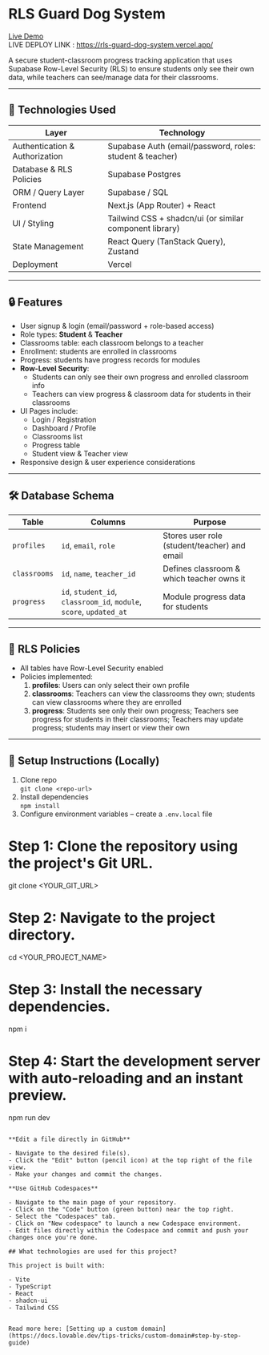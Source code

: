 # RLS Guard Dog System

[Live Demo](https://rls-guard-dog-system.vercel.app/)  
LIVE DEPLOY LINK : https://rls-guard-dog-system.vercel.app/

A secure student-classroom progress tracking application that uses Supabase Row-Level Security (RLS) to ensure students only see their own data, while teachers can see/manage data for their classrooms.

---

## 🧰 Technologies Used

| Layer | Technology |
|-------|-------------|
| Authentication & Authorization | Supabase Auth (email/password, roles: student & teacher) |
| Database & RLS Policies | Supabase Postgres |
| ORM / Query Layer | Supabase / SQL |
| Frontend | Next.js (App Router) + React |
| UI / Styling | Tailwind CSS + shadcn/ui (or similar component library) |
| State Management | React Query (TanStack Query), Zustand |
| Deployment | Vercel |

---

## 🔒 Features

- User signup & login (email/password + role-based access)  
- Role types: **Student** & **Teacher**  
- Classrooms table: each classroom belongs to a teacher  
- Enrollment: students are enrolled in classrooms  
- Progress: students have progress records for modules  
- **Row-Level Security**:  
  - Students can only see their own progress and enrolled classroom info  
  - Teachers can view progress & classroom data for students in their classrooms  
- UI Pages include:  
  - Login / Registration  
  - Dashboard / Profile  
  - Classrooms list  
  - Progress table  
  - Student view & Teacher view  
- Responsive design & user experience considerations

---

## 🛠 Database Schema

| Table | Columns | Purpose |
|-------|---------|---------|
| `profiles` | `id`, `email`, `role` | Stores user role (student/teacher) and email |
| `classrooms` | `id`, `name`, `teacher_id` | Defines classroom & which teacher owns it |
| `progress` | `id`, `student_id`, `classroom_id`, `module`, `score`, `updated_at` | Module progress data for students |

---

## 🔐 RLS Policies

- All tables have Row-Level Security enabled  
- Policies implemented:
  1. **profiles**: Users can only select their own profile
  2. **classrooms**: Teachers can view the classrooms they own; students can view classrooms where they are enrolled
  3. **progress**: Students see only their own progress; Teachers see progress for students in their classrooms; Teachers may update progress; students may insert or view their own

---

## 🤝 Setup Instructions (Locally)

1. Clone repo  
   `git clone <repo-url>`  
2. Install dependencies  
   `npm install`  
3. Configure environment variables – create a `.env.local` file  

# Step 1: Clone the repository using the project's Git URL.
git clone <YOUR_GIT_URL>

# Step 2: Navigate to the project directory.
cd <YOUR_PROJECT_NAME>

# Step 3: Install the necessary dependencies.
npm i

# Step 4: Start the development server with auto-reloading and an instant preview.
npm run dev
```

**Edit a file directly in GitHub**

- Navigate to the desired file(s).
- Click the "Edit" button (pencil icon) at the top right of the file view.
- Make your changes and commit the changes.

**Use GitHub Codespaces**

- Navigate to the main page of your repository.
- Click on the "Code" button (green button) near the top right.
- Select the "Codespaces" tab.
- Click on "New codespace" to launch a new Codespace environment.
- Edit files directly within the Codespace and commit and push your changes once you're done.

## What technologies are used for this project?

This project is built with:

- Vite
- TypeScript
- React
- shadcn-ui
- Tailwind CSS


Read more here: [Setting up a custom domain](https://docs.lovable.dev/tips-tricks/custom-domain#step-by-step-guide)
